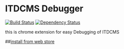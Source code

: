 ITDCMS Debugger
===============


[![Build Status](https://travis-ci.org/thecotne/ITDCMS_Debugger.svg?branch=web_store)](https://travis-ci.org/thecotne/ITDCMS_Debugger)
[![Dependency Status](https://www.versioneye.com/user/projects/5780234d5bb139003969dc13/badge.svg?style=flat-square)](https://www.versioneye.com/user/projects/5780234d5bb139003969dc13)

this is chrome extension for easy Debugging of ITDCMS

##[install from web store][1]

[1]:https://chrome.google.com/webstore/detail/itdcms-debugger/nlnncapllcododheidankmkbidbefdkb


